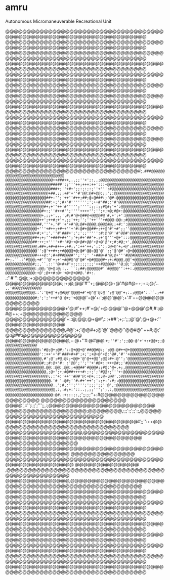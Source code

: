 # amru
Autonomous Micromaneuverable Recreational Unit

@@@@@@@@@@@@@@@@@@@@@@@@@@@@@@@@@@@@@@@@@@@@@@@@@@@@@@@@@@@@@@@@@@@@@@
@@@@@@@@@@@@@@@@@@@@@@@@@@@@@@@@@@@@@@@@@@@@@@@@@@@@@@@@@@@@@@@@@@@@@@
@@@@@@@@@@@@@@@@@@@@@@@@@@@@@@@@@@@@@@@@@@@@@@@@@@@@@@@@@@@@@@@@@@@@@@
@@@@@@@@@@@@@@@@@@@@@@@@@@@@@@@@@@@@@@@@@@@@@@@@@@@@@@@@@@@@@@@@@@@@@@
@@@@@@@@@@@@@@@@@@@@@@@@@@@@@@@@@@@@@@@@@@@@@@@@@@@@@@@@@@@@@@@@@@@@@@
@@@@@@@@@@@@@@@@@@@@@@@@@@@@@@@@@@@@@@@@@@@@@@@@@@@@@@@@@@@@@@@@@@@@@@
@@@@@@@@@@@@@@@@@@@@@@@@@@@@@@@@@@@@@@@@@@@@@@@@@@@@@@@@@@@@@@@@@@@@@@
@@@@@@@@@@@@@@@@@@@@@@@@@@@@@@@@@@@@@@@@@@@@@@@@@@@@@@@@@@@@@@@@@@@@@@
@@@@@@@@@@@@@@@@@@@@@@@@@@@@@@@@@@@@@@@@@@@@@@@@@@@@@@@@@@@@@@@@@@@@@@
@@@@@@@@@@@@@@@@@@@@@@@@@@@@@@@@@@@@@@@@@@@@@@@@@@@@@@@@@@@@@@@@@@@@@@
@@@@@@@@@@@@@@@@@@@@@@@@@@@@@@@@@@@@@@@@@@@@@@@@@@@@@@@@@@@@@@@@@@@@@@
@@@@@@@@@@@@@@@@@@@@@@@@@@@@@@@@@@@@@@@@@@@@@@@@@@@@@@@@@@@@@@@@@@@@@@
@@@@@@@@@@@@@@@@@@@@@@@@@@@@@@@@@@@@@@@@@@@@@@@@@@@@@@@@@@@@@@@@@@@@@@
@@@@@@@@@@@@@@@@@@@@@@@@@@@@@@@#;`.###@@@@@@@@@@@@@@@@@@@@@@@@@@@@@@@@
@@@@@@@@@@@@@@@@@@@@@++###++,.,;;''+';:,,;@@@@@@@@@@@@@@@@@@@@@@@@@@@@
@@@@@@@@@@@@@@@@@@@@#####':;'''++;+++:++':::+@@@@@@@@@@@@@@@@@@@@@@@@@
@@@@@@@@@@@@@@@@@@@@###+;''+#+';;:;:;:;''+''':#@@@@@@@@@@@@@@@@@@@@@@@
@@@@@@@@@@@@@@@@@@@+##,;;;+#'+''#'@@:@#+@@:;;';:@@@@@@@@@@@@@@@@@@@@@@
@@@@@@@@@@@@@@@@@@##+:'';'++''#++;##;@:@###:;'@#:@@@@@@@@@@@@@@@@@@@@@
@@@@@@@@@@@@@@@@@@##:+;';#+'#''''''';';++#'##;:'#'@@@@@@@@@@@@@@@@@@@@
@@@@@@@@@@@@@@@@@#+;+''++'#''''';'''':;;:;;#@#;'+':@@@@@@@@@@@@@@@@@@@
@@@@@@@@@@@@@@@@#+:;''#++#'';''''++++'';'';+;+@;#@+:@@@@@@@@@@@@@@@@@@
@@@@@@@@@@@@@@@@+,;;+',,,',#;#'@+@##@+@@@@#@'#,+';+':@@@@@@@@@@@@@@@@@
@@@@@@@@@@@@@@@++';++#;+'+,;;'++;'';''++'''+#@@@:@@:;#@@@@@@@@@@@@@@@@
@@@@@@@@@@@@@@##,'''+,'#''+'+#'@;@#+@@@@;@@@@#@;;+#:':@@@@@@@@@@@@@@@@
@@@@@@@@@@@@@@+'''+#++;+#++''+'#:@#+@@##+;++@'#'+#';;''@@@@@@@@@@@@@@@
@@@@@@@@@@@@@+#;+';',''#'###+';';';;''''':#:@'@''#'@@#'@@@@@@@@@@@@@@@
@@@@@@@@@@@@##+;+;''+###+#+'';'+;#+'##'+.;+'@'''+@+':::@@@@@@@@@@@@@@@
@@@@@@@@@@@@##:++;+''''+#+'#@++@+@#+@@'+@+@'@'+;#;#@;+',@@@@@@@@@@@@@@
@@@@@@@@@@@@@@;##+;+#+#+++;+#;;':++'++;';:':;:@+@'+;+@';@@@@@@@@@@@@@@
@@@@@@@@@@@@@@'';@'++#+;+#@@@@+@;@#'@@:@@'@'';;'@'@#':@+@@@@@@@@@@@@@@
@@@@@@@@@@@@@#+++@:';#+###@@@#'';'';' '+##@+#'@;@+'''#@@#@@@@@@@@@@@@@
#+;.``.:'#@@@;+#'''@'+;+'+#@#@'@'@#'+@#@@@@#+;+:#@@@,@@'+@@@@@@@@@@@@@
@@@@@@@@@@@@#;;,``.::''@+#+#'+:;:;;;:;;'++#@@@@@+''@;@;';@@@@@@@@@@@@@
@@@@@@@@@@@@@:;@@;'@+@:@;:,. ``:;##;@@@@@@#''#@@@@'':++:.@@@@@@@@@@@@@
@@@@@@@@@@@@@:+@';@++#:@+'+@+@+@#@.'#+:. `.:''#''':@@;;+;@@@@@@@@@@@@@
@@@@@@@@@@@@@:;;+;@;@@'#''+;;@@@@+@'#@#@++;+::;@;'..` ,,'#@@@@@@@@@@@@
@@@@@@@@@@@@@::':'@+@'+;@#@@'@@@@+#'+@'@'@:@'';@'@@'+;:.;@@@#':.``.;+#
@@@@@@@@@@@@@#;';';'++#'@'@+;'+@`@@'+@'+:';@@'@@';+'#'++@@@@@@@@@@@@@@
@@@@@@@@@@@@@@+'@;#'++;#'+@;'+@.@@@''@+@@@'@#;#:;@#@++;+@@@@@@@@@@@@@@
@@@@@@@@@@@@@@'+::@;@@;@+@#',::;+##';+;:';;;@'@';@+@+:''@@@@@@@@@@@@@@
@@@@@@@@@@@@@@,#@';+;'@@#+;@'@''@@@''@@#@''++#;@;'@:@##:@@@@@@@@@@@@@@
@@@@@@@@@@@@@@@,+:@+''#:@#@@:`+;''#';';;@@:@'+'+:+@@+;;@@@@@@@@@@@@@@@
@@@@@@@@@@@@@@@:'#@;@+;@#;'::@+@@+@'##@@#@:;';@@:@#++@+@@@@@@@@@@@@@@@
@@@@@@@@@@@@@@@'::++'+'#'###+#+#';+;';+@+@'+@:'@#,'#''+@@@@@@@@@@@@@@@
@@@@@@@@@@@@@@@@,#';@';#@;@:;+@@+'@'@++@@';@@:#+:@'';'@@@@@@@@@@@@@@@@
@@@@@@@@@@@@@@@@#;;#:@+'#: :'@@';'';''+'#@+::+++@#;;'#@@@@@@@@@@@@@@@@
@@@@@@@@@@@@@@@@@.@@::@@:,@@:;+@@##'#@@@#;;#@:'@+,+;,@@@@@@@@@@@@@@@@@
@@@@@@@@@@@@@@@@@@,;@+';+;#@##++++#:;:;';'#@@:;'''+:@@@@@@@@@@@@@@@@@@
@@@@@@@@@@@@@@@@@@@;;:'+:'++''#@#'@:+@+;::;@+;@@',:@@@@@@@@@@@@@@@@@@@
@@@@@@@@@@@@@@@@@@@@.'# ':@#;''#:#+'++';':;+:':#;:@@@@@@@@@@@@@@@@@@@@
@@@@@@@@@@@@@@@@@@@@@..';#,:'';'''';';;;';;''@',:@@@@@@@@@@@@@@@@@@@@@
@@@@@@@@@@@@@@@@@@@@@@,:,:#;+:'::..;,;;''';';,:,@@@@@@@@@@@@@@@@@@@@@@
@@@@@@@@@@@@@@@@@@@@@:@#.:+:::;:,`;';;:;:;''+:#@@@@@@@@@@@@@@@@@@@@@@@
@@@@@@@@@@@@@@@@@@@@ @@@@',::'';:;;';''';;,:;@@@@@@@@@@@@@@@@@@@@@@@@@
@@@@@@@@@@@@@@@@@@@;@@@@@@@@,:;;':;';;':;,@@@@@@@@@@@@@@@@@@@@@@@@@@@@
@@@@@@@@@@@@@@@@@@@@@@@@@@@@@@@#;;'':++@@@@@@@@@@@@@@@@@@@@@@@@@@@@@@@
@@@@@@@@@@@@@@@@@@,@@@@@@@@@@@@@@@@@@@@@@@@@@@@@@@@@@@@@@@@@@@@@@@@@@@
@@@@@@@@@@@@@@@@@ @@@@@@@@@@@@@@@@@@@@@@@@@@@@@@@@@@@@@@@@@@@@@@@@@@@@
@@@@@@@@@@@@@@@  @@@@@@@@@@@@@@@@@@@@@@@@@@@@@@@@@@@@@@@@@@@@@@@@@@@@@
@@@@@@@@@@@@@@@  ,@@@@@@@@@@@@@@@@@@@@@@@@@@@@@@@@@@@@@@@@@@@@@@@@@@@@
@@@@@@@@@@@@@@@,@@@@@@@@@@@@@@@@@@@@@@@@@@@@@@@@@@@@@@@@@@@@@@@@@@@@@@
@@@@@@@@@@@@@@@@@@@@@@@@@@@@@@@@@@@@@@@@@@@@@@@@@@@@@@@@@@@@@@@@@@@@@@
@@@@@@@@@@@@@@@@@@@@@@@@@@@@@@@@@@@@@@@@@@@@@@@@@@@@@@@@@@@@@@@@@@@@@@
@@@@@@@@@@@@@@@@@@@@@@@@@@@@@@@@@@@@@@@@@@@@@@@@@@@@@@@@@@@@@@@@@@@@@@
@@@@@@@@@@@@@@@@@@@@@@@@@@@@@@@@@@@@@@@@@@@@@@@@@@@@@@@@@@@@@@@@@@@@@@
@@@@@@@@@@@@@@@@@@@@@@@@@@@@@@@@@@@@@@@@@@@@@@@@@@@@@@@@@@@@@@@@@@@@@@
@@@@@@@@@@@@@@@@@@@@@@@@@@@@@@@@@@@@@@@@@@@@@@@@@@@@@@@@@@@@@@@@@@@@@@
@@@@@@@@@@@@@@@@@@@@@@@@@@@@@@@@@@@@@@@@@@@@@@@@@@@@@@@@@@@@@@@@@@@@@@
@@@@@@@@@@@@@@@@@@@@@@@@@@@@@@@@@@@@@@@@@@@@@@@@@@@@@@@@@@@@@@@@@@@@@@
